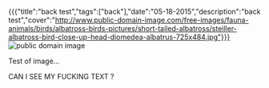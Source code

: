 {{{"title":"back test","tags":["back"],"date":"05-18-2015","description":"back test","cover":"http://www.public-domain-image.com/free-images/fauna-animals/birds/albatross-birds-pictures/short-tailed-albatross/steiller-albatross-bird-close-up-head-diomedea-albatrus-725x484.jpg"}}}
<img src="http://www.public-domain-image.com/free-images/fauna-animals/birds/albatross-birds-pictures/short-tailed-albatross/steiller-albatross-bird-close-up-head-diomedea-albatrus-725x484.jpg" class="left" alt="public domain image"/>

Test of image... 

CAN I SEE MY FUCKING TEXT ?

<div class="clear"></div>

<div class="banner" style="background-image: url(http://www.public-domain-image.com/free-images/fauna-animals/birds/albatross-birds-pictures/short-tailed-albatross/steiller-albatross-bird-close-up-head-diomedea-albatrus-725x484.jpg)"></div>